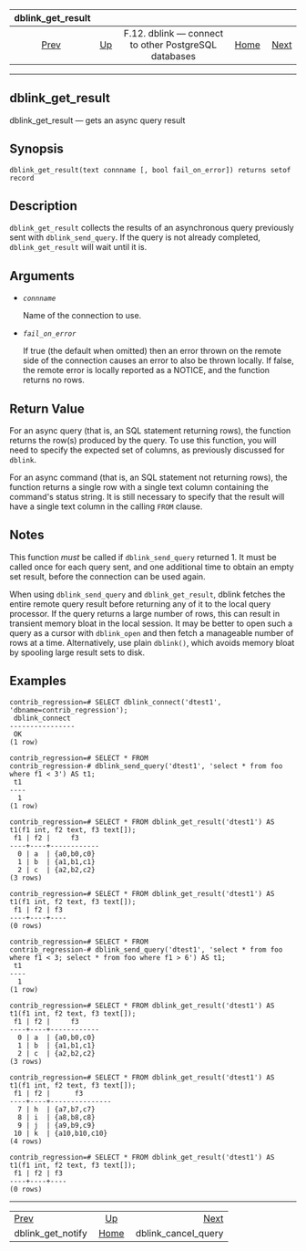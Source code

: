 <!--?xml version="1.0" encoding="UTF-8" standalone="no"?-->

|                     dblink\_get\_result                     |                                                                          |                                                      |                                                       |                                                                 |
| :---------------------------------------------------------: | :----------------------------------------------------------------------- | :--------------------------------------------------: | ----------------------------------------------------: | --------------------------------------------------------------: |
| [Prev](contrib-dblink-get-notify.html "dblink_get_notify")  | [Up](dblink.html "F.12. dblink — connect to other PostgreSQL databases") | F.12. dblink — connect to other PostgreSQL databases | [Home](index.html "PostgreSQL 17devel Documentation") |  [Next](contrib-dblink-cancel-query.html "dblink_cancel_query") |

***

## dblink\_get\_result

dblink\_get\_result — gets an async query result

## Synopsis

    dblink_get_result(text connname [, bool fail_on_error]) returns setof record

## Description

`dblink_get_result` collects the results of an asynchronous query previously sent with `dblink_send_query`. If the query is not already completed, `dblink_get_result` will wait until it is.

## Arguments

* *`connname`*

    Name of the connection to use.

* *`fail_on_error`*

    If true (the default when omitted) then an error thrown on the remote side of the connection causes an error to also be thrown locally. If false, the remote error is locally reported as a NOTICE, and the function returns no rows.

## Return Value

For an async query (that is, an SQL statement returning rows), the function returns the row(s) produced by the query. To use this function, you will need to specify the expected set of columns, as previously discussed for `dblink`.

For an async command (that is, an SQL statement not returning rows), the function returns a single row with a single text column containing the command's status string. It is still necessary to specify that the result will have a single text column in the calling `FROM` clause.

## Notes

This function *must* be called if `dblink_send_query` returned 1. It must be called once for each query sent, and one additional time to obtain an empty set result, before the connection can be used again.

When using `dblink_send_query` and `dblink_get_result`, dblink fetches the entire remote query result before returning any of it to the local query processor. If the query returns a large number of rows, this can result in transient memory bloat in the local session. It may be better to open such a query as a cursor with `dblink_open` and then fetch a manageable number of rows at a time. Alternatively, use plain `dblink()`, which avoids memory bloat by spooling large result sets to disk.

## Examples

    contrib_regression=# SELECT dblink_connect('dtest1', 'dbname=contrib_regression');
     dblink_connect
    ----------------
     OK
    (1 row)

    contrib_regression=# SELECT * FROM
    contrib_regression-# dblink_send_query('dtest1', 'select * from foo where f1 < 3') AS t1;
     t1
    ----
      1
    (1 row)

    contrib_regression=# SELECT * FROM dblink_get_result('dtest1') AS t1(f1 int, f2 text, f3 text[]);
     f1 | f2 |     f3
    ----+----+------------
      0 | a  | {a0,b0,c0}
      1 | b  | {a1,b1,c1}
      2 | c  | {a2,b2,c2}
    (3 rows)

    contrib_regression=# SELECT * FROM dblink_get_result('dtest1') AS t1(f1 int, f2 text, f3 text[]);
     f1 | f2 | f3
    ----+----+----
    (0 rows)

    contrib_regression=# SELECT * FROM
    contrib_regression-# dblink_send_query('dtest1', 'select * from foo where f1 < 3; select * from foo where f1 > 6') AS t1;
     t1
    ----
      1
    (1 row)

    contrib_regression=# SELECT * FROM dblink_get_result('dtest1') AS t1(f1 int, f2 text, f3 text[]);
     f1 | f2 |     f3
    ----+----+------------
      0 | a  | {a0,b0,c0}
      1 | b  | {a1,b1,c1}
      2 | c  | {a2,b2,c2}
    (3 rows)

    contrib_regression=# SELECT * FROM dblink_get_result('dtest1') AS t1(f1 int, f2 text, f3 text[]);
     f1 | f2 |      f3
    ----+----+---------------
      7 | h  | {a7,b7,c7}
      8 | i  | {a8,b8,c8}
      9 | j  | {a9,b9,c9}
     10 | k  | {a10,b10,c10}
    (4 rows)

    contrib_regression=# SELECT * FROM dblink_get_result('dtest1') AS t1(f1 int, f2 text, f3 text[]);
     f1 | f2 | f3
    ----+----+----
    (0 rows)

***

|                                                             |                                                                          |                                                                 |
| :---------------------------------------------------------- | :----------------------------------------------------------------------: | --------------------------------------------------------------: |
| [Prev](contrib-dblink-get-notify.html "dblink_get_notify")  | [Up](dblink.html "F.12. dblink — connect to other PostgreSQL databases") |  [Next](contrib-dblink-cancel-query.html "dblink_cancel_query") |
| dblink\_get\_notify                                         |           [Home](index.html "PostgreSQL 17devel Documentation")          |                                           dblink\_cancel\_query |
